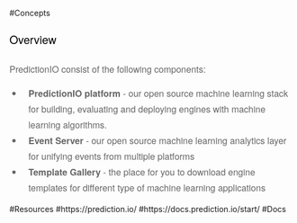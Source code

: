 #Concepts
<h2 id="overview" class="header-anchors" style="box-sizing: border-box; font-family: azo-sans-web, 'Helvetica Neue', Helvetica, Arial, sans-serif; font-weight: 400; line-height: 1.5; color: rgb(0, 0, 0); margin-top: 24px; margin-bottom: 24px; font-size: 20px;">Overview</h2><p style="box-sizing: border-box; margin-top: 15px; margin-bottom: 15px; font-size: 16px; color: rgb(102, 102, 102); line-height: 28px; font-family: azo-sans-web, 'Helvetica Neue', Helvetica, Arial, sans-serif;">PredictionIO consist of the following components:<ul style="box-sizing: border-box; margin-top: 15px; margin-bottom: 15px; color: rgb(55, 53, 53); font-family: azo-sans-web, 'Helvetica Neue', Helvetica, Arial, sans-serif;"><li style="box-sizing: border-box; font-size: 16px; line-height: 28px; padding-left: 10px; color: rgb(102, 102, 102);"><strong style="box-sizing: border-box;">PredictionIO platform</strong>&nbsp;- our open source machine learning stack for building, evaluating and deploying engines with machine learning algorithms.</li><li style="box-sizing: border-box; font-size: 16px; line-height: 28px; padding-left: 10px; color: rgb(102, 102, 102);"><strong style="box-sizing: border-box;">Event Server</strong>&nbsp;- our open source machine learning analytics layer for unifying events from multiple platforms</li><li style="box-sizing: border-box; font-size: 16px; line-height: 28px; padding-left: 10px; color: rgb(102, 102, 102);"><strong style="box-sizing: border-box;">Template Gallery</strong>&nbsp;- the place for you to download engine templates for different type of machine learning applications</li></ul>
#Resources
#https://prediction.io/
#https://docs.prediction.io/start/
#Docs
